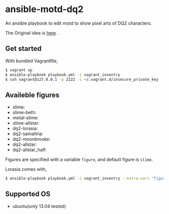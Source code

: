 ansible-motd-dq2
================

An ansible playbook to edit motd to show pixel arts of DQ2 characters.

The Original idea is [here](http://qiita.com/makocchi/items/5549c41526d6a6cabab1) .

## Get started

With bundled Vagrantfile,

```sh
$ vagrant up
$ ansible-playbook playbook.yml -i vagrant_inventry
$ ssh vagrant@127.0.0.1 -p 2222 -i ~/.vagrant.d/insecure_private_key
```

## Availeble figures

* slime:           
* slime-beth:      
* metal-slime:     
* slime-allstar:   
* dq2-lorasia:     
* dq2-samaltria:   
* dq2-moonbrooke:  
* dq2-allstar:     
* dq2-allstar_half:

Figures are specified with a variable `figure`, and default figure is `slime`.

Lorasia comes with,

```sh
$ ansible-playbook playbook.yml -i vagrant_inventry --extra-vars "figure=dq2-lorasia"
```

## Supported OS

* ubuntu(only 13.04 tested)
